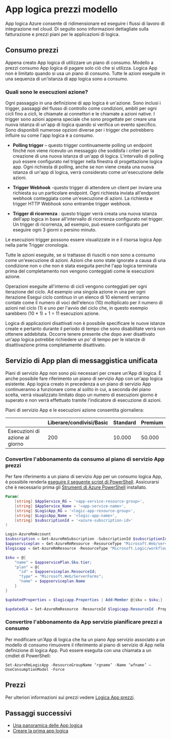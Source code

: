 <properties 
    pageTitle="App logica prezzi modello | Microsoft Azure" 
    description="Informazioni dettagliate sul funzionamento dei prezzi nelle App logica" 
    authors="kevinlam1" 
    manager="dwrede" 
    editor="" 
    services="logic-apps" 
    documentationCenter=""/>

<tags
    ms.service="logic-apps"
    ms.workload="na"
    ms.tgt_pltfrm="na"
    ms.devlang="na"
    ms.topic="article" 
    ms.date="10/12/2016"
    ms.author="klam"/>

# <a name="logic-apps-pricing-model"></a>App logica prezzi modello

App logica Azure consente di ridimensionare ed eseguire i flussi di lavoro di integrazione nel cloud.  Di seguito sono informazioni dettagliate sulla fatturazione e prezzi piani per le applicazioni di logica.

## <a name="consumption-pricing"></a>Consumo prezzi

Appena creato App logica di utilizzare un piano di consumo. Modello a prezzi consumo App logica di pagare solo ciò che si utilizza.  Logica App non è limitato quando si usa un piano di consumo.
Tutte le azioni eseguite in una sequenza di un'istanza di app logica sono a consumo.

### <a name="what-are-action-executions"></a>Quali sono le esecuzioni azione?

Ogni passaggio in una definizione di app logica è un'azione.  Sono inclusi i trigger, passaggi del flusso di controllo come condizioni, ambiti per ogni cicli fino a cicli, le chiamate ai connettori e le chiamate a azioni native.
I trigger sono azioni appena speciale che sono progettate per creare una nuova istanza di un'app di logica quando si verifica un evento specifico.  Sono disponibili numerose opzioni diverse per i trigger che potrebbero influire su come l'app logica è a consumo.

-   **Polling trigger** – questo trigger continuamente polling un endpoint finché non viene ricevuto un messaggio che soddisfa i criteri per la creazione di una nuova istanza di un'app di logica.  L'intervallo di polling può essere configurato nel trigger nella finestra di progettazione logica app.  Ogni richiesta di polling, anche se non viene creata una nuova istanza di un'app di logica, verrà considerato come un'esecuzione delle azioni.

-   **Trigger Webhook** -questo trigger di attendere un client per inviare una richiesta su un particolare endpoint.  Ogni richiesta inviata all'endpoint webhook conteggiata come un'esecuzione di azioni. La richiesta e trigger HTTP Webhook sono entrambe trigger webhook.

-   **Trigger di ricorrenza** : questo trigger verrà creata una nuova istanza dell'app logica in base all'intervallo di ricorrenza configurato nel trigger.  Un trigger di ricorrenza, ad esempio, può essere configurato per eseguire ogni 3 giorni o persino minuto.

Le esecuzioni trigger possono essere visualizzate in e il risorsa logica App nella parte Trigger cronologia.

Tutte le azioni eseguite, se si trattasse di riusciti o non sono a consumo come un'esecuzione di azioni.  Azioni che sono state ignorate a causa di una condizione non o che non è stata eseguita perché l'app logica terminata prima del completamento non vengono conteggiati come le esecuzioni azione.

Operazioni eseguite all'interno di cicli vengono conteggiati per ogni iterazione del ciclo.  Ad esempio una singola azione in una per ogni iterazione Esegui ciclo continuo in un elenco di 10 elementi verranno contate come il numero di voci dell'elenco (10) moltiplicato per il numero di azioni nel ciclo (1) e uno per l'avvio del ciclo che, in questo esempio sarebbero (10 * 1) + 1 = 11 esecuzioni azione.

Logica di applicazioni disattivati non è possibile specificare le nuove istanze create e pertanto durante il periodo di tempo che sono disabilitate verrà non ottenere addebitata.  Occorre tenere presente che dopo aver disattivato un'app logica potrebbe richiedere un po' di tempo per le istanze di disattivazione prima completamente disattivato.

## <a name="app-service-plans"></a>Servizio di App plan di messaggistica unificata

Piani di servizio App non sono più necessari per creare un'App di logica.  È anche possibile fare riferimento un piano di servizio App con un'app logica esistente.  App logica creato in precedenza a un piano di servizio App continueranno a funzionare come al solito in cui, a seconda del piano scelta, verrà visualizzato limitato dopo un numero di esecuzioni giorno è superato e non verrà effettuato tramite l'indicatore di esecuzione di azioni.

Piani di servizio App e le esecuzioni azione consentita giornaliera:

| |Liberare/condivisi/Basic|Standard|Premium|
|---|---|---|---|
|Esecuzioni di azione al giorno| 200|10.000|50.000|

### <a name="convert-from-consumption-to-app-service-plan-pricing"></a>Convertire l'abbonamento da consumo al piano di servizio App prezzi

Per fare riferimento a un piano di servizio App per un consumo logica App, è possibile renderla [eseguire il seguente script di PowerShell](https://github.com/logicappsio/ConsumptionToAppServicePlan).  Assicurarsi che è necessario prima gli [Strumenti di Azure PowerShell](https://github.com/Azure/azure-powershell) installato.

``` powershell
Param(
    [string] $AppService_RG = '<app-service-resource-group>',
    [string] $AppService_Name = '<app-service-name>',
    [string] $LogicApp_RG = '<logic-app-resource-group>',
    [string] $LogicApp_Name = '<logic-app-name>',
    [string] $subscriptionId = '<azure-subscription-id>'
)

Login-AzureRmAccount 
$subscription = Get-AzureRmSubscription -SubscriptionId $subscriptionId
$appserviceplan = Get-AzureRmResource -ResourceType "Microsoft.Web/serverFarms" -ResourceGroupName $AppService_RG -ResourceName $AppService_Name
$logicapp = Get-AzureRmResource -ResourceType "Microsoft.Logic/workflows" -ResourceGroupName $LogicApp_RG -ResourceName $LogicApp_Name

$sku = @{
    "name" = $appservicePlan.Sku.tier;
    "plan" = @{
      "id" = $appserviceplan.ResourceId;
      "type" = "Microsoft.Web/ServerFarms";
      "name" = $appserviceplan.Name  
    }
}

$updatedProperties = $logicapp.Properties | Add-Member @{sku = $sku;} -PassThru

$updatedLA = Set-AzureRmResource -ResourceId $logicapp.ResourceId -Properties $updatedProperties -ApiVersion 2015-08-01-preview
```

### <a name="convert-from-app-service-plan-pricing-to-consumption"></a>Convertire l'abbonamento da App servizio pianificare prezzi a consumo

Per modificare un'App di logica che ha un piano App servizio associato a un modello di consumo rimuovere il riferimento al piano di servizio di App nella definizione di logica App.  Può essere eseguita con una chiamata a un cmdlet di PowerShell:

`Set-AzureRmLogicApp -ResourceGroupName ‘rgname’ -Name ‘wfname’ –UseConsumptionModel -Force`

## <a name="pricing"></a>Prezzi

Per ulteriori informazioni sui prezzi vedere [Logica App prezzi](https://azure.microsoft.com/pricing/details/logic-apps/).

## <a name="next-steps"></a>Passaggi successivi

- [Una panoramica delle App logica][whatis]
- [Creare la prima app logica][create]

[pricing]: https://azure.microsoft.com/pricing/details/logic-apps/
[whatis]: app-service-logic-what-are-logic-apps.md
[create]: app-service-logic-create-a-logic-app.md

